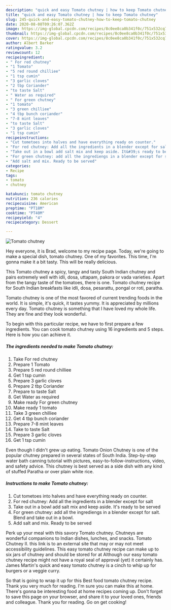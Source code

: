 ```yaml
---
description: "quick and easy Tomato chutney | how to keep Tomato chutney"
title: "quick and easy Tomato chutney | how to keep Tomato chutney"
slug: 245-quick-and-easy-tomato-chutney-how-to-keep-tomato-chutney
date: 2020-08-08T09:26:07.362Z
image: https://img-global.cpcdn.com/recipes/8c0ee8ca0b341f0c/751x532cq70/tomato-chutney-recipe-main-photo.jpg
thumbnail: https://img-global.cpcdn.com/recipes/8c0ee8ca0b341f0c/751x532cq70/tomato-chutney-recipe-main-photo.jpg
cover: https://img-global.cpcdn.com/recipes/8c0ee8ca0b341f0c/751x532cq70/tomato-chutney-recipe-main-photo.jpg
author: Albert Barker
ratingvalue: 3.2
reviewcount: 12
recipeingredient:
- " For red chutney"
- "1 Tomato"
- "5 red round chilliee"
- "1 tsp cumin"
- "3 garlic cloves"
- "2 tbp Coriander"
- "to taste Salt"
- " Water as required"
- " For green chutney"
- "1 tomato"
- "3 green chilliee"
- "4 tbp bunch coriander"
- "7-8 mint leaves"
- "to taste Salt"
- "3 garlic cloves"
- "1 tsp cumin"
recipeinstructions:
- "Cut tometoes into halves and have everything ready on counter."
- "For red chutney: Add all the ingredients in a blender except for salt"
- "Take out in a bowl add salt mix and keep aside. It&#39;s ready to be served"
- "For green chutney: add all the ingrediengs in a blender except for salt. Blend and take out in a bowl."
- "Add salt and mix. Ready to be served"
categories:
- Recipe
tags:
- tomato
- chutney

katakunci: tomato chutney 
nutrition: 236 calories
recipecuisine: American
preptime: "PT18M"
cooktime: "PT40M"
recipeyield: "4"
recipecategory: Dessert

---
```



![Tomato chutney](https://img-global.cpcdn.com/recipes/8c0ee8ca0b341f0c/751x532cq70/tomato-chutney-recipe-main-photo.jpg)

Hey everyone, it is Brad, welcome to my recipe page. Today, we're going to make a special dish, tomato chutney. One of my favorites. This time, I'm gonna make it a bit tasty. This will be really delicious.

This Tomato chutney a spicy, tangy and tasty South Indian chutney and pairs extremely well with idli, dosa, uttapam, pakora or vada varieties. Apart from the tangy taste of the tomatoes, there is one. Tomato chutney recipe for South Indian breakfasts like idli, dosa, pesarattu, pongal or roti, paratha.

Tomato chutney is one of the most favored of current trending foods in the world. It is simple, it's quick, it tastes yummy. It is appreciated by millions every day. Tomato chutney is something that I have loved my whole life. They are fine and they look wonderful.


To begin with this particular recipe, we have to first prepare a few ingredients. You can cook tomato chutney using 16 ingredients and 5 steps. Here is how you can achieve it.

<!--inarticleads1-->

##### The ingredients needed to make Tomato chutney:

1. Take  For red chutney
1. Prepare 1 Tomato
1. Prepare 5 red round chilliee
1. Get 1 tsp cumin
1. Prepare 3 garlic cloves
1. Prepare 2 tbp Coriander
1. Prepare to taste Salt
1. Get  Water as required
1. Make ready  For green chutney
1. Make ready 1 tomato
1. Take 3 green chilliee
1. Get 4 tbp bunch coriander
1. Prepare 7-8 mint leaves
1. Take to taste Salt
1. Prepare 3 garlic cloves
1. Get 1 tsp cumin


Even though I didn&#39;t grew up eating. Tomato Onion Chutney is one of the popular chutney prepared in several states of South India. Step-by-step water bath canning tutorial with pictures, easy-to-follow-instructions, video, and safety advice. This chutney is best served as a side dish with any kind of stuffed Paratha or over plain white rice. 

<!--inarticleads2-->

##### Instructions to make Tomato chutney:

1. Cut tometoes into halves and have everything ready on counter.
1. For red chutney: Add all the ingredients in a blender except for salt
1. Take out in a bowl add salt mix and keep aside. It&#39;s ready to be served
1. For green chutney: add all the ingrediengs in a blender except for salt. Blend and take out in a bowl.
1. Add salt and mix. Ready to be served


Perk up your meal with this savory Tomato chutney. Chutneys are wonderful companions to Indian dishes, lunches, and snacks. Tomato Chutney II. this link is to an external site that may or may not meet accessibility guidelines. This easy tomato chutney recipe can make up to six jars of chutney and should be stored for at Although our easy tomato chutney recipe might not have a royal seal of approval (yet) it certainly has. James Martin&#39;s quick and easy tomato chutney is a cinch to whip up for burgers or a veggie curry. 

So that is going to wrap it up for this Best food tomato chutney recipe. Thank you very much for reading. I'm sure you can make this at home. There's gonna be interesting food at home recipes coming up. Don't forget to save this page on your browser, and share it to your loved ones, friends and colleague. Thank you for reading. Go on get cooking!
